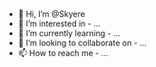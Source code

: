- 👋 Hi, I’m @Skyere
- 👀 I’m interested in - ...
- 🌱 I’m currently learning - ...
- 💞️ I’m looking to collaborate on - ...
- 📫 How to reach me - ...

<!---
Skyere/Skyere is a ✨ special ✨ repository because its `README.md` (this file) appears on your GitHub profile.
You can click the Preview link to take a look at your changes.
--->
